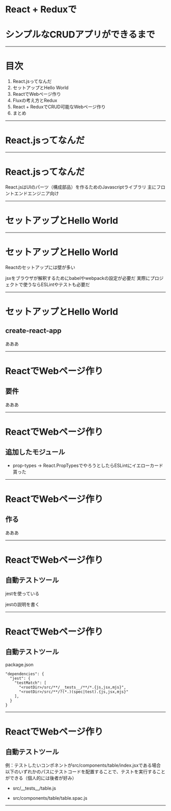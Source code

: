 # React + Reduxで
# シンプルなCRUDアプリができるまで

----

# 目次

1. React.jsってなんだ
1. セットアップとHello World
1. ReactでWebページ作り
1. Fluxの考え方とRedux
1. React + ReduxでCRUD可能なWebページ作り
1. まとめ

----

# React.jsってなんだ

----

# React.jsってなんだ

React.jsはUIのパーツ（構成部品）を作るためのJavascriptライブラリ
主にフロントエンドエンジニア向け

----

# セットアップとHello World

----

# セットアップとHello World

Reactのセットアップには壁が多い

jsxをブラウザが解釈するためにbabelやwebpackの設定が必要だ
実際にプロジェクトで使うならESLintやテストも必要だ

----

# セットアップとHello World

## create-react-app

あああ

----

# ReactでWebページ作り

## 要件

あああ

----

# ReactでWebページ作り

##  追加したモジュール

- prop-types
 → React.PropTypesでやろうとしたらESLintにイエローカード貰った

----

# ReactでWebページ作り

## 作る

あああ

----

# ReactでWebページ作り

## 自動テストツール

jestを使っている

jestの説明を書く

----

# ReactでWebページ作り

## 自動テストツール


package.json
```
"dependencies": {
  "jest": {
    "testMatch": [
      "<rootDir>/src/**/__tests__/**/*.{js,jsx,mjs}",
      "<rootDir>/src/**/?(*.)(spec|test).{js,jsx,mjs}"
    ],
  }
}
```
---

# ReactでWebページ作り

## 自動テストツール


例：テストしたいコンポネントがsrc/components/table/index.jsxである場合
以下のいずれかのパスにテストコードを配置することで、テストを実行することができる（個人的には後者が好み）

<!-- __がうまく表示されなかったのでやむなく<p>タグを使用 -->

- <p>src/__tests__/table.js</p>
- <p>src/components/table/table.spac.js</p>

---